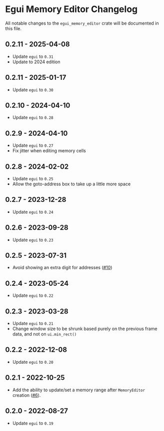 # Egui Memory Editor Changelog

All notable changes to the `egui_memory_editor` crate will be documented in this file.

## 0.2.11 - 2025-04-08

* Update `egui` to `0.31`
* Update to 2024 edition

## 0.2.11 - 2025-01-17

* Update `egui` to `0.30`

## 0.2.10 - 2024-04-10

* Update `egui` to `0.28`

## 0.2.9 - 2024-04-10

* Update `egui` to `0.27`
* Fix jitter when editing memory cells

## 0.2.8 - 2024-02-02

* Update `egui` to `0.25`
* Allow the goto-address box to take up a little more space

## 0.2.7 - 2023-12-28

* Update `egui` to `0.24`

## 0.2.6 - 2023-09-28

* Update `egui` to `0.23`

## 0.2.5 - 2023-07-31

* Avoid showing an extra digit for addresses ([#10](https://github.com/Hirtol/egui_memory_editor/pull/10))

## 0.2.4 - 2023-05-24

* Update `egui` to `0.22`

## 0.2.3 - 2023-03-28

* Update `egui` to `0.21`
* Change window size to be shrunk based purely on the previous frame data, and not on `ui.min_rect()`

## 0.2.2 - 2022-12-08

* Update `egui` to `0.20`

## 0.2.1 - 2022-10-25

* Add the ability to update/set a memory range after `MemoryEditor`
  creation ([#6](https://github.com/Hirtol/egui_memory_editor/pull/6)).

## 0.2.0 - 2022-08-27

* Update `egui` to `0.19`